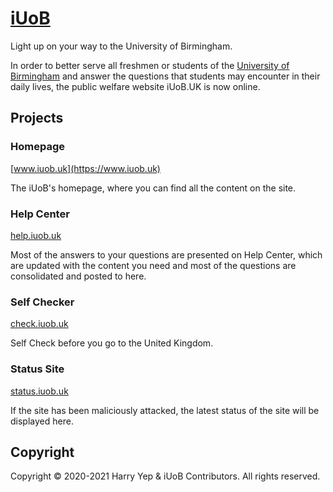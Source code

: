 # [iUoB](https://www.iuob.uk)

Light up on your way to the University of Birmingham.

In order to better serve all freshmen or students of the [University of Birmingham](https://www.birmingham.ac.uk) and answer the questions that students may encounter in their daily lives, the public welfare website iUoB.UK is now online.

## Projects

### Homepage

[www.iuob.uk](https://www.iuob.uk)

The iUoB's homepage, where you can find all the content on the site.


### Help Center

[help.iuob.uk](https://help.iuob.uk)

Most of the answers to your questions are presented on Help Center, which are updated with the content you need and most of the questions are consolidated and posted to here.


### Self Checker

[check.iuob.uk](https://check.iuob.uk)

Self Check before you go to the United Kingdom.


### Status Site

[status.iuob.uk](https://status.iuob.uk)

If the site has been maliciously attacked, the latest status of the site will be displayed here.


## Copyright

Copyright © 2020-2021 Harry Yep & iUoB Contributors. All rights reserved.
